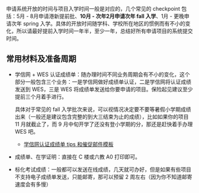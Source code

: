 
申请系统开放的时间与项目入学时间一般是对应的，几个常见的 checkpoint 包括：5月 - 8月申请港新提前批、**10月 - 次年2月申请次年 fall 入学**、1月 - 更晚申请次年 spring 入学。具体的开放时间随学科、学校所在地区的惯例而有不小的变化，所以请最好提前入学时间一年半，至少一年，总结好所有申请项目的系统提交时间。

## 常用材料及准备周期

-   学信网 + WES 认证成绩单：随办理时间不同业务周期会有不小的变化，这个部分一般包含三个业务：一是学信网做好成绩单认证，二是学信网将认证成绩发送到 WES，三是 WES 将成绩单发送给你要申请的项目。保险起见建议至少提前三个月着手进行。

    具体对于常见的 fall 入学批次来说，可以视情况决定要不要等暑假小学期成绩出来（一般还是建议包含完整的到大三结束为止的成绩），比如如果你的项目 11 月就截止了，而 9 月中旬开学了还没有登小学期的分，那还是赶快着手办理 WES 吧。
    - [学信网认证成绩单 tips 和催促邮件模板](./help/chsi.md)

-   成绩单、在学证明：直接在 C 楼或六教 A0 打印即可。
-   标化考试成绩：一般都可以发送在线成绩，几天就可办好，但是如果有些项目不支持电子成绩单发送，只能邮寄，那可以预留 2 周左右（因为你不知道邮寄速度会有多慢）
